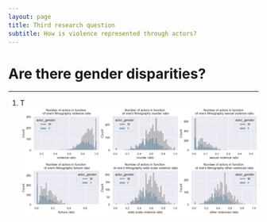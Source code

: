 ```yaml
---
layout: page
title: Third research question
subtitle: How is violence represented through actors?
---
```

# Are there gender disparities? 
* * *

1. T
![murder_violence](assets/img/gender_analysis.png)
<div class="flourish-embed flourish-chart" data-src="visualisation/12249874"><script src="https://public.flourish.studio/resources/embed.js"></script></div>

